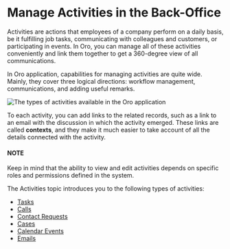 <!-- meta: description = Tasks, calls, cases, calendar events, and contact requests management guides for the OroCommerce and OroCRM back-office users -->

<a id="user-guide-productivity-tools"></a>

<a id="user-guide-activities"></a>

# Manage Activities in the Back-Office

Activities are actions that employees of a company perform on a daily basis, be it fulfilling job tasks, communicating with colleagues and customers, or participating in events. In Oro, you can manage all of these activities conveniently and link them together to get a 360-degree view of all communications.

In Oro application, capabilities for managing activities are quite wide. Mainly, they cover three logical directions: workflow management, communications, and adding useful remarks.

![The types of activities available in the Oro application](user/img/activities/activities.png)

To each activity, you can add links to the related records, such as a link to an email with the discussion in which the activity emerged. These links are called **contexts**, and they make it much easier to take account of all the details connected with the activity.

#### NOTE
Keep in mind that the ability to view and edit activities depends on specific roles and permissions defined in the system.

The Activities topic introduces you to the following types of activities:

* [Tasks](tasks/index.md#doc-activities-overview-tasks)
* [Calls](calls/index.md#doc-activities-calls)
* [Contact Requests](contact-requests/index.md#user-guide-activities-requests)
* [Cases](cases/index.md#doc-activities-overview-cases)
* [Calendar Events](calendar-events/index.md#doc-activities-events)
* [Emails](../getting-started/user-menu/my-emails.md#user-guide-using-emails)

<!-- * :ref:`Notes <user-guide-add-note>`
* :ref:`Comments <user-guide-activities-comments>`
* :ref:`Attachments <user-guide-activities-attachments>` -->
